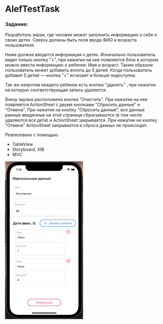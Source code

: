 # AlefTestTask

### Задание:

Разработать экран, где человек может заполнить информацию о себе и своих детях.
Сверху должны быть поля ввода ФИО и возраста пользователя.
 
Ниже должна вводится информация о детях. Изначально пользователь видит только кнопку "+", при нажатии на нее появляется блок в котором можно ввести информацию о ребенке: Имя и возраст. Таким образом пользователь может добавить вплоть до 5 детей. Когда пользователь добавил 5 детей — кнопка "+" исчезает и больше недоступна. 
 
Так же напротив каждого ребенка есть кнопка "удалить" , при нажатии на которую соответствующая запись удаляется.
 
Внизу экрана расположена кнопка "Очистить". При нажатии на нее появляется ActionSheet с двумя кнопками "Сбросить данные" и "Отмена". При нажатии на кнопку "Сбросить данные", все данные ранные введенные на этой странице сбрасываются (в том числе удаляются все дети) и ActionSheet закрывается. При нажатии на кнопку "Отмена" ActionSheet закрывается и сброса данных не происходит.

Реализовано с помощью: 
- TableView
- Storyboard, XIB
- MVC 

<img width="256" alt="example" src="https://raw.githubusercontent.com/semjonG/TestTask/main/Снимок%20экрана%202022-03-27%20в%2019.15.06.png"><br>
